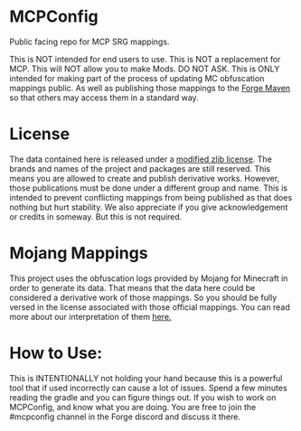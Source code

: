# MCPConfig
Public facing repo for MCP SRG mappings.

This is NOT intended for end users to use. 
This is NOT a replacement for MCP.
This will NOT allow you to make Mods. DO NOT ASK.
This is ONLY intended for making part of the process of updating MC obfuscation mappings public. As well as publishing those mappings to the [Forge Maven](http://files.minecraftforge.net/de/oceanlabs/mcp/mcp_config/) so that others may access them in a standard way.

# License
The data contained here is released under a [modified zlib license](https://github.com/MinecraftForge/MCPConfig/blob/master/LICENSE).
The brands and names of the project and packages are still reserved.
This means you are allowed to create and publish derivative works.
However, those publications must be done under a different group and name.
This is intended to prevent conflicting mappings from being published as that does nothing but hurt stability.
We also appreciate if you give acknowledgement or credits in someway. But this is not required.


# Mojang Mappings
This project uses the obfuscation logs provided by Mojang for Minecraft in order to generate its data. That means that the data here could be considered a derivative work of those mappings. So you should be fully versed in the license associated with those official mappings. You can read more about our interpretation of them [here.](https://github.com/MinecraftForge/MCPConfig/blob/master/Mojang.md)

# How to Use:

This is INTENTIONALLY not holding your hand because this is a powerful tool that if used incorrectly can cause a lot of issues. Spend a few minutes reading the gradle and you can figure things out. If you wish to work on MCPConfig, and know what you are doing. You are free to join the #mcpconfig channel in the Forge discord and discuss it there.